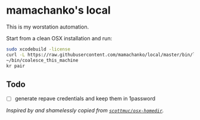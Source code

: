 # mamachanko's local

This is my worstation automation. 

Start from a clean OSX installation and run:
```bash
sudo xcodebuild -license
curl -L https://raw.githubusercontent.com/mamachanko/local/master/bin/local_bootstrap.bash 2> /dev/null | bash
~/bin/coalesce_this_machine
kr pair
```

## Todo
 * [ ] generate repave credentials and keep them in 1password

_Inspired by and shamelessly copied from [`scottmuc/osx-homedir`](https://github.com/scottmuc/osx-homedir/)._
